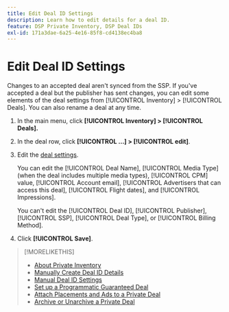 ```yaml
---
title: Edit Deal ID Settings
description: Learn how to edit details for a deal ID.
feature: DSP Private Inventory, DSP Deal IDs
exl-id: 171a3dae-6a25-4e16-85f8-cd4138ec4ba8
---
```

# Edit Deal ID Settings

Changes to an accepted deal aren't synced from the SSP. If you've accepted a deal but the publisher has sent changes, you can edit some elements of the deal settings from [!UICONTROL Inventory] > [!UICONTROL Deals]. You can also rename a deal at any time.

1. In the main menu, click **[!UICONTROL Inventory] > [!UICONTROL Deals].**

1. In the deal row, click  **[!UICONTROL ...] > [!UICONTROL edit]**.

1. Edit the [deal settings](deal-id-settings.md).

    You can edit the [!UICONTROL Deal Name], [!UICONTROL Media Type] (when the deal includes multiple media types), [!UICONTROL CPM] value, [!UICONTROL Account email], [!UICONTROL Advertisers that can access this deal], [!UICONTROL Flight dates], and [!UICONTROL Impressions].
    
    You can't edit the [!UICONTROL Deal ID], [!UICONTROL Publisher], [!UICONTROL SSP], [!UICONTROL Deal Type], or [!UICONTROL Billing Method]. 

1. Click **[!UICONTROL Save]**.

>[!MORELIKETHIS]
>
>* [About Private Inventory](private-inventory-about.md)
>* [Manually Create Deal ID Details](deal-id-create.md)
>* [Manual Deal ID Settings](deal-id-settings.md)
>* [Set up a Programmatic Guaranteed Deal](programmatic-guaranteed-set-up.md)
>* [Attach Placements and Ads to a Private Deal](/help/dsp/inventory/deal-id-attach-placements.md)
>* [Archive or Unarchive a Private Deal](/help/dsp/inventory/private-deal-archive-unarchive.md)
